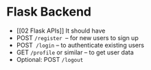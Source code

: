 # Flask Backend 
- [[02 Flask APIs]]
It should have  
- POST `/register `– for new users to sign up
- POST` /login` – to authenticate existing users
- GET `/profile` or similar – to get user data
- Optional: POST `/logout`
